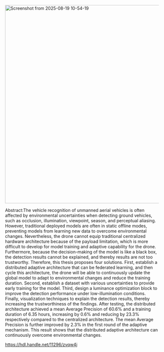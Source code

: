 <img width="1067" height="648" alt="Screenshot from 2025-08-19 10-54-19" src="https://github.com/user-attachments/assets/138cb2f7-3f37-4a2a-8ebe-b2b328193280" />

Abstract:The vehicle recognition of unmanned aerial vehicles is often affected by environmental uncertainties when detecting ground vehicles, such as occlusion, illumination, viewpoint, season, and perceptual aliasing. However, traditional deployed models are often in static offline modes, preventing models from learning new data to overcome environmental changes. Nevertheless, the drone cannot equip traditional centralized hardware architecture because of the payload limitation, which is more difficult to develop for model training and adaptive capability for the drone. Furthermore, because the decision-making of the model is like a black box, the detection results cannot be explained, and thereby results are not too trustworthy. Therefore, this thesis proposes four solutions. First, establish a distributed adaptive architecture that can be federated learning, and then cycle this architecture, the drone will be able to continuously update the global model to adapt to environmental changes and reduce the training duration. Second, establish a dataset with various uncertainties to provide early training for the model. Third, design a luminance optimization block to improve the detection performance under low-illumination conditions. Finally, visualization techniques to explain the detection results, thereby increasing the trustworthiness of the findings. After testing, the distributed architecture achieved a mean Average Precision of 60.6% and a training duration of 6.35 hours, increasing by 0.6% and reducing by 23.3% respectively compared to the centralized architecture. The mean Average Precision is further improved by 2.3% in the first round of the adaptive mechanism. This result shows that the distributed adaptive architecture can continuously overcome environmental changes.

https://hdl.handle.net/11296/zvqw4j
